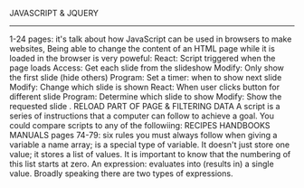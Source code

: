 
JAVASCRIPT & JQUERY
___________________________________________________________________
1-24 pages:
it's talk about how JavaScript can be used
in browsers to make websites, Being able to change the content of an HTML page while it is loaded in
the browser is very poweful: React: Script triggered when the page loads
Access: Get each slide from the slideshow
Modify: Only show the first slide (hide others)
Program: Set a timer: when to show next slide
Modify: Change which slide is shown
React: When user clicks button for different slide
Program: Determine which slide to show
Modify: Show the requested slide .
RELOAD PART OF PAGE & FILTERING DATA
A script is a series of instructions that a
computer can follow to achieve a goal.
You could compare scripts to any of the followiing:
RECIPES
HANDBOOKS
MANUALS
pages 74-79:
six rules you must always follow when giving a variable a name
array; is a special type of variable. It doesn't
just store one value; it stores a list of values.
It is important to know that the
numbering of this list starts at zero.
An expression: evaluates into (results in) a single value. Broadly speaking
there are two types of expressions.
